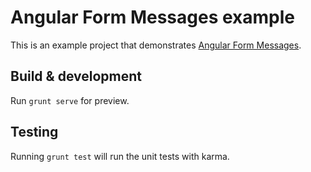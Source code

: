 # Angular Form Messages example

This is an example project that demonstrates [Angular Form Messages](http://www.github.com/xebia/angular-form-messages).

## Build & development

Run `grunt serve` for preview.

## Testing

Running `grunt test` will run the unit tests with karma.
